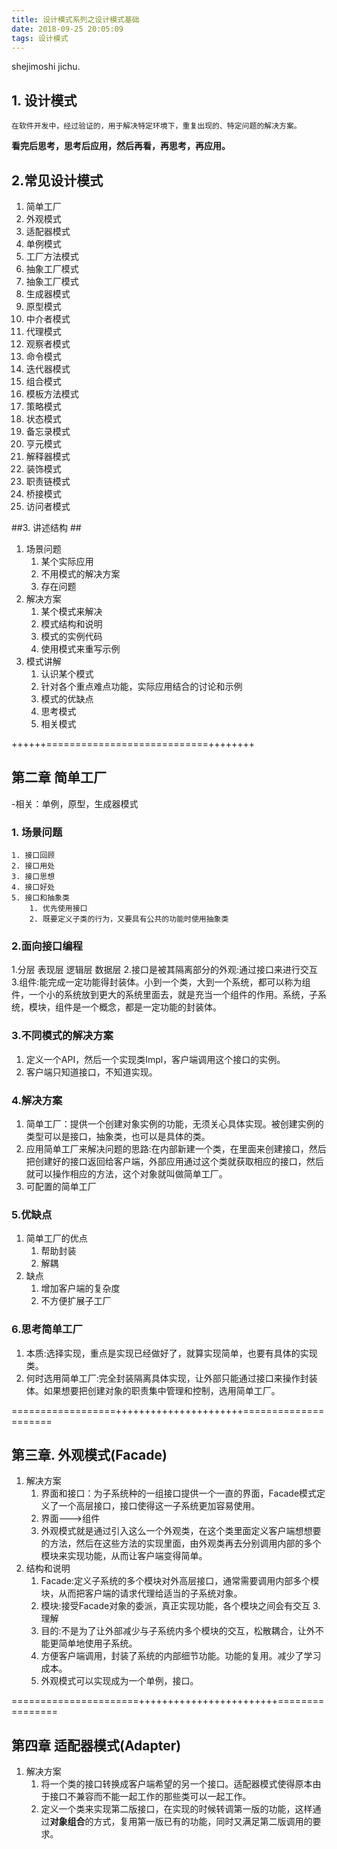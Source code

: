 ```yaml
---
title: 设计模式系列之设计模式基础
date: 2018-09-25 20:05:09
tags: 设计模式
---
```

shejimoshi jichu.
<!-- more -->

## 1. 设计模式 ##
	在软件开发中，经过验证的，用于解决特定环境下，重复出现的、特定问题的解决方案。
**看完后思考，思考后应用，然后再看，再思考，再应用。**
## 2.常见设计模式 ##
1. 简单工厂
2. 外观模式
3. 适配器模式
4. 单例模式
5. 工厂方法模式
6. 抽象工厂模式
7. 抽象工厂模式
8. 生成器模式
9. 原型模式
10. 中介者模式
11. 代理模式
12. 观察者模式
13. 命令模式
14. 迭代器模式
15. 组合模式
16. 模板方法模式
17. 策略模式
18. 状态模式
19. 备忘录模式
20. 亨元模式
21. 解释器模式
22. 装饰模式
23. 职责链模式
24. 桥接模式
25. 访问者模式

##3. 讲述结构  ##
1. 场景问题
	1. 某个实际应用
	2. 不用模式的解决方案
	3. 存在问题
2. 解决方案
	1. 某个模式来解决
	2. 模式结构和说明
	3. 模式的实例代码
	4. 使用模式来重写示例
3. 模式讲解
	1. 认识某个模式
	2. 针对各个重点难点功能，实际应用结合的讨论和示例
	3. 模式的优缺点
	4. 思考模式
	5. 相关模式

++++++============================++++++++
## 第二章 简单工厂 ##
-相关：单例，原型，生成器模式
### 1. 场景问题  ###
	1. 接口回顾
	2. 接口用处
	3. 接口思想
	4. 接口好处
	5. 接口和抽象类
		1. 优先使用接口
		2. 既要定义子类的行为，又要具有公共的功能时使用抽象类
### 2.面向接口编程 ###
1.分层
	表现层 逻辑层 数据层
2.接口是被其隔离部分的外观:通过接口来进行交互
3.组件:能完成一定功能得封装体。小到一个类，大到一个系统，都可以称为组件，一个小的系统放到更大的系统里面去，就是充当一个组件的作用。系统，子系统，模块，组件是一个概念，都是一定功能的封装体。
### 3.不同模式的解决方案 ###
1. 定义一个API，然后一个实现类Impl，客户端调用这个接口的实例。
2. 客户端只知道接口，不知道实现。
### 4.解决方案 ###
1. 简单工厂：提供一个创建对象实例的功能，无须关心具体实现。被创建实例的类型可以是接口，抽象类，也可以是具体的类。
2. 应用简单工厂来解决问题的思路:在内部新建一个类，在里面来创建接口，然后把创建好的接口返回给客户端，外部应用通过这个类就获取相应的接口，然后就可以操作相应的方法，这个对象就叫做简单工厂。
3. 可配置的简单工厂
### 5.优缺点 ###
1. 简单工厂的优点
	1. 帮助封装
	2. 解耦
2. 缺点
	1. 增加客户端的复杂度
	2. 不方便扩展子工厂
### 6.思考简单工厂 ###
1. 本质:选择实现，重点是实现已经做好了，就算实现简单，也要有具体的实现类。
2. 何时选用简单工厂:完全封装隔离具体实现，让外部只能通过接口来操作封装体。如果想要把创建对象的职责集中管理和控制，选用简单工厂。


==================++++++++++++++++++++++=====================
## 第三章. 外观模式(Facade) ##
1. 解决方案
	1. 界面和接口：为子系统种的一组接口提供一个一直的界面，Facade模式定义了一个高层接口，接口使得这一子系统更加容易使用。
	2. 界面--->组件
	3. 外观模式就是通过引入这么一个外观类，在这个类里面定义客户端想想要的方法，然后在这些方法的实现里面，由外观类再去分别调用内部的多个模块来实现功能，从而让客户端变得简单。
2. 结构和说明
	1. Facade:定义子系统的多个模块对外高层接口，通常需要调用内部多个模块，从而把客户端的请求代理给适当的子系统对象。 
	2. 模块:接受Facade对象的委派，真正实现功能，各个模块之间会有交互
3.理解
	1. 目的:不是为了让外部减少与子系统内多个模块的交互，松散耦合，让外不能更简单地使用子系统。
	2. 方便客户端调用，封装了系统的内部细节功能。功能的复用。减少了学习成本。
	3. 外观模式可以实现成为一个单例，接口。

======================++++++++++++++++++++++++================
## 第四章 适配器模式(Adapter) ##
1. 解决方案
	1. 将一个类的接口转换成客户端希望的另一个接口。适配器模式使得原本由于接口不兼容而不能一起工作的那些类可以一起工作。
	2. 定义一个类来实现第二版接口，在实现的时候转调第一版的功能，这样通过**对象组合**的方式，复用第一版已有的功能，同时又满足第二版调用的要求。